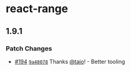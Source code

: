 # react-range

## 1.9.1

### Patch Changes

- [#194](https://github.com/tajo/react-range/pull/194) [`9a48078`](https://github.com/tajo/react-range/commit/9a480781301c41efff767029e743d0d8af0995d6) Thanks [@tajo](https://github.com/tajo)! - Better tooling
